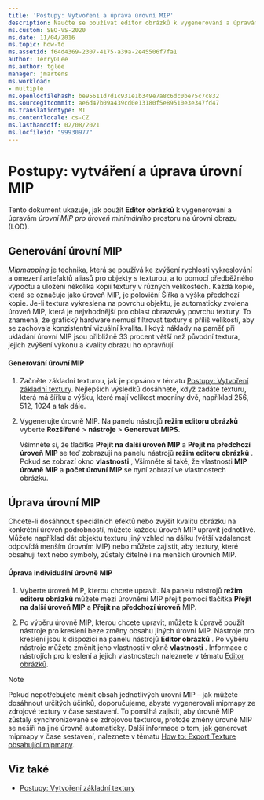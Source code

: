 ```yaml
---
title: 'Postupy: Vytvoření a úprava úrovní MIP'
description: Naučte se používat editor obrázků k vygenerování a úpravám úrovní MIP pro podrobné místo na úrovni textury.
ms.custom: SEO-VS-2020
ms.date: 11/04/2016
ms.topic: how-to
ms.assetid: f64d4369-2307-4175-a39a-2e45506f7fa1
author: TerryGLee
ms.author: tglee
manager: jmartens
ms.workload:
- multiple
ms.openlocfilehash: be95611d7d1c931e1b349e7a8c6dc0be75c7c832
ms.sourcegitcommit: ae6d47b09a439cd0e13180f5e89510e3e347fd47
ms.translationtype: MT
ms.contentlocale: cs-CZ
ms.lasthandoff: 02/08/2021
ms.locfileid: "99930977"
---
```

# <a name="how-to-create-and-modify-mip-levels"></a>Postupy: vytváření a úprava úrovní MIP
Tento dokument ukazuje, jak použít **Editor obrázků** k vygenerování a úpravám *úrovní MIP pro úroveň minimálního* prostoru na úrovni obrazu (LOD).

## <a name="generating-mip-levels"></a>Generování úrovní MIP
*Mipmapping* je technika, která se používá ke zvýšení rychlosti vykreslování a omezení artefaktů aliasů pro objekty s texturou, a to pomocí předběžného výpočtu a uložení několika kopií textury v různých velikostech. Každá kopie, která se označuje jako úroveň MIP, je poloviční Šířka a výška předchozí kopie. Je-li textura vykreslena na povrchu objektu, je automaticky zvolena úroveň MIP, která je nejvhodnější pro oblast obrazovky povrchu textury. To znamená, že grafický hardware nemusí filtrovat textury s příliš velikostí, aby se zachovala konzistentní vizuální kvalita. I když náklady na paměť při ukládání úrovní MIP jsou přibližně 33 procent větší než původní textura, jejich zvýšení výkonu a kvality obrazu ho opravňují.

#### <a name="to-generate-mip-levels"></a>Generování úrovní MIP

1. Začněte základní texturou, jak je popsáno v tématu [Postupy: Vytvoření základní textury](../designers/how-to-create-a-basic-texture.md). Nejlepších výsledků dosáhnete, když zadáte texturu, která má šířku a výšku, které mají velikost mocniny dvě, například 256, 512, 1024 a tak dále.

2. Vygenerujte úrovně MIP. Na panelu nástrojů **režim editoru obrázků** vyberte **Rozšířené**  >  **nástroje**  >  **Generovat MIPS**.

     Všimněte si, že tlačítka **Přejít na další úroveň MIP** a **Přejít na předchozí úroveň MIP** se teď zobrazují na panelu nástrojů **režim editoru obrázků** . Pokud se zobrazí okno **vlastnosti** , Všimněte si také, že vlastnosti **MIP úrovně MIP** a **počet úrovní MIP** se nyní zobrazí ve vlastnostech obrázku.

## <a name="modifying-mip-levels"></a>Úprava úrovní MIP
Chcete-li dosáhnout speciálních efektů nebo zvýšit kvalitu obrázku na konkrétní úroveň podrobností, můžete každou úroveň MIP upravit jednotlivě. Můžete například dát objektu texturu jiný vzhled na dálku (větší vzdálenost odpovídá menším úrovním MIP) nebo můžete zajistit, aby textury, které obsahují text nebo symboly, zůstaly čitelné i na menších úrovních MIP.

#### <a name="to-modify-an-individual-mip-level"></a>Úprava individuální úrovně MIP

1. Vyberte úroveň MIP, kterou chcete upravit. Na panelu nástrojů **režim editoru obrázků** můžete mezi úrovněmi MIP přejít pomocí tlačítka **Přejít na další úroveň MIP** a **Přejít na předchozí úroveň** MIP.

2. Po výběru úrovně MIP, kterou chcete upravit, můžete k úpravě použít nástroje pro kreslení beze změny obsahu jiných úrovní MIP. Nástroje pro kreslení jsou k dispozici na panelu nástrojů **Editor obrázků** . Po výběru nástroje můžete změnit jeho vlastnosti v okně **vlastnosti** . Informace o nástrojích pro kreslení a jejich vlastnostech naleznete v tématu [Editor obrázků](../designers/image-editor.md).

> [!NOTE]
> Pokud nepotřebujete měnit obsah jednotlivých úrovní MIP – jak můžete dosáhnout určitých účinků, doporučujeme, abyste vygenerovali mipmapy ze zdrojové textury v čase sestavení. To pomáhá zajistit, aby úrovně MIP zůstaly synchronizované se zdrojovou texturou, protože změny úrovně MIP se nešíří na jiné úrovně automaticky. Další informace o tom, jak generovat mipmapy v čase sestavení, naleznete v tématu [How to: Export Texture obsahující mipmapy](../designers/how-to-export-a-texture-that-contains-mipmaps.md).

## <a name="see-also"></a>Viz také

- [Postupy: Vytvoření základní textury](../designers/how-to-create-a-basic-texture.md)
